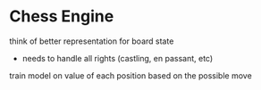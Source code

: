# Chess Engine

think of better representation for board state
 - needs to handle all rights (castling, en passant, etc)

train model on value of each position based on the possible move

